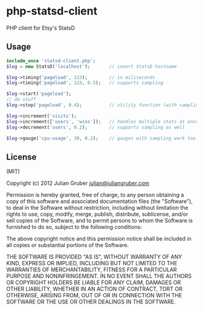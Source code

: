 php-statsd-client
=================

PHP client for Etsy's StatsD

Usage
-----

```php
include_once 'statsd-client.php';
$log = new StatsD('localhost');       // insert StatsD hostname

$log->timing('pageload', 123);        // in miliseconds
$log->timing('pageload', 123, 0.5);   // supports sampling

$log->start('pageload');
// do stuff
$log->stop('pageload', 0.4);          // utility function (with sampling)

$log->increment('visits');
$log->increment(['users', 'wins']);   // handles multiple stats at once
$log->decrement('users', 0.2);        // supports sampling as well

$log->gauge('cpu-usage', 30, 0.2);    // gauges with sampling work too
```

License
-------
(MIT)

Copyright (c) 2012 Julian Gruber <julian@juliangruber.com>

Permission is hereby granted, free of charge, to any person obtaining a copy of this software and associated documentation files (the "Software"), to deal in the Software without restriction, including without limitation the rights to use, copy, modify, merge, publish, distribute, sublicense, and/or sell copies of the Software, and to permit persons to whom the Software is furnished to do so, subject to the following conditions:

The above copyright notice and this permission notice shall be included in all copies or substantial portions of the Software.

THE SOFTWARE IS PROVIDED "AS IS", WITHOUT WARRANTY OF ANY KIND, EXPRESS OR IMPLIED, INCLUDING BUT NOT LIMITED TO THE WARRANTIES OF MERCHANTABILITY, FITNESS FOR A PARTICULAR PURPOSE AND NONINFRINGEMENT. IN NO EVENT SHALL THE AUTHORS OR COPYRIGHT HOLDERS BE LIABLE FOR ANY CLAIM, DAMAGES OR OTHER LIABILITY, WHETHER IN AN ACTION OF CONTRACT, TORT OR OTHERWISE, ARISING FROM, OUT OF OR IN CONNECTION WITH THE SOFTWARE OR THE USE OR OTHER DEALINGS IN THE SOFTWARE.